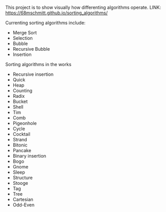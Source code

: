 This project is to show visually how differenting algorithms operate.
LINK: https://68mschmitt.github.io/sorting_algorithms/

Currenting sorting algorithms include:
 - Merge Sort
 - Selection
 - Bubble
 - Recursive Bubble
 - Insertion
 
 Sorting algorithms in the works
 - Recursive insertion
 - Quick
 - Heap
 - Counting
 - Radix
 - Bucket
 - Shell
 - Tim
 - Comb
 - Pigeonhole
 - Cycle
 - Cocktail
 - Strand
 - Bitonic
 - Pancake
 - Binary insertion
 - Bogo
 - Gnome
 - Sleep
 - Structure
 - Stooge
 - Tag
 - Tree
 - Cartesian
 - Odd-Even
